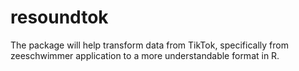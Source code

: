 # resoundtok

The package will help transform data from TikTok, specifically from zeeschwimmer application to a more understandable format in R.
